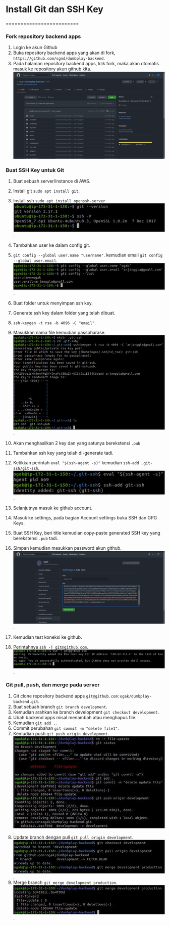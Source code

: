 # Install Git dan SSH Key
=========================

### Fork repository backend apps ###

1. Login ke akun Github
2. Buka repository backend apps yang akan di fork, ```https://github.com/sgnd/dumbplay-backend```.
3. Pada halaman repository backend apps, klik fork, maka akan otomatis masuk ke repository akun github kita.
![Git dan SSH Key](screenshot/gambar0.jpg) <br />

### Buat SSH Key untuk Git ###
1. Buat sebuah server/instance di AWS.
2. Install git ``sudo apt install git``.
3. Install ssh ``sudo apt install openssh-server``
![Git dan SSH Key](screenshot/gambar1.jpg).

4. Tambahkan user ke dalam config git.
5. ``git config --global user.name "username"``. kemudian email ``git config --global user.email``. 
![Git dan SSH Key](screenshot/gambar2.jpg).
6. Buat folder untuk menyimpan ssh key.
7. Generate ssh key dalam folder yang telah dibuat.
8. ```ssh-keygen -t rsa -b 4096 -C "email"```.
9. Masukkan nama file kemudian passpharase.  
![Git dan SSH Key](screenshot/gambar2a.jpg).
10. Akan menghasilkan 2 key dan yang satunya berekstensi ``.pub``
11. Tambahkan ssh key yang telah di-generate tadi.
12. Ketikkan perintah ``eval "$(ssh-agent -s)"`` kemudian ``ssh-add .git-ssh/git-ssh``.
![Git dan SSH Key](screenshot/gambar2b.jpg).
12. Selanjutnya masuk ke github account.
13. Masuk ke settings, pada bagian Account settings buka SSH dan GPG Keys.
14. Buat SSH Key, beri title kemudian copy-paste generated SSH key yang berekstensi ``.pub`` tadi.
15. Simpan kemudian masukkan password akun github. 
![Git dan SSH Key](screenshot/gambar3.jpg).
16. Kemudian test koneksi ke github.
17. Perintahnya ``ssh -T git@github.com``.
![Git dan SSH Key](screenshot/gambar2c.jpg).

### Git pull, push, dan merge pada server ###
1. Git clone repository backend apps ``git@github.com:ogak/dumbplay-backend.git``.
2. Buat sebuah branch ``git branch development``.
3. Kemudian arahkan ke branch development ``git checkout development``.
4. Ubah backend apps misal menambah atau menghapus file.
5. Kemudian ``git add .``.
6. Commit perubahan ``git commit -m "delete file1"``.
7. Kemudian push ``git push origin development``.
![Git dan SSH Key](screenshot/gambar5a.jpg).
8. Update branch dengan pull ``git pull origin development``.
![Git dan SSH Key](screenshot/gambar6.jpg).
9. Merge branch ``git merge development production``.
![Git dan SSH Key](screenshot/gambar6a.jpg).
